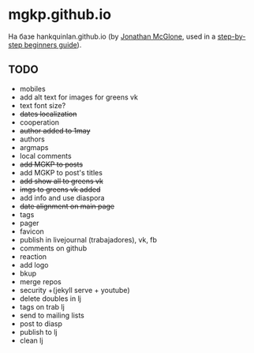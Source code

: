 mgkp.github.io
==============

На базе hankquinlan.github.io (by [Jonathan McGlone](http://jmcglone.com), used in a [step-by-step beginners guide](http://jmcglone.com/guides/github-pages)).

TODO
----
* mobiles
* add alt text for images for greens vk
* text font size?
* ~~dates localization~~
* cooperation
* ~~author added to 1may~~
* authors
* argmaps
* local comments
* ~~add MGKP to posts~~
* add MGKP to post's titles
* ~~add show all to greens vk~~
* ~~imgs to greens vk added~~
* add info and use diaspora
* ~~date alignment on main page~~
* tags
* pager
* favicon
* publish in livejournal (trabajadores), vk, fb
* comments on github
* reaction
* add logo
* bkup
* merge repos
* security +(jekyll serve + youtube)
* delete doubles in lj
* tags on trab lj
* send to mailing lists
* post to diasp
* publish to lj
* clean lj